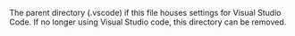 The parent directory (.vscode) if this file houses settings for Visual Studio Code. If no longer using Visual Studio code, this directory can be removed.